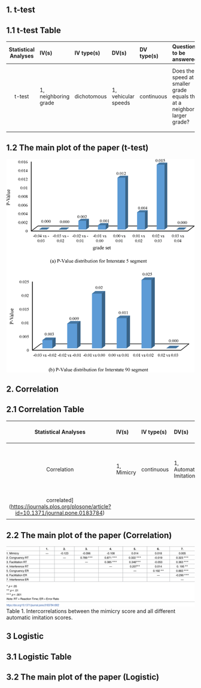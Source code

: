 ## 1. t-test
## 1.1 t-test Table

| **Statistical Analyses**	|  **IV(s)**  |  **IV type(s)** |  **DV(s)**  |  **DV type(s)**  | **Question to be answered** | **_H0_** | **alpha** | **link to paper**| 
|:----------:|:----------|:------------|:-------------|:-------------|:------------------|:----:|:-------:|:-------|
t-test	| 1, neighboring grade | dichotomous | 1,  vehicular speeds| continuous | Does the speed at a smaller grade equals that at a neighboring larger grade? |Speed at a smaller grade = Speed at a neighboring larger grade | 0.05 | [Evaluating the impacts of grades on vehicular speeds on interstate highways](https://journals.plos.org/plosone/article?id=10.1371/journal.pone.0184142) |
  |||||||||
  
## 1.2 The main plot of the paper (t-test)
 
 ![main plot](t-test.PNG)

## 2. Correlation
## 2.1 Correlation Table
| **Statistical Analyses**	|  **IV(s)**  |  **IV type(s)** |  **DV(s)**  |  **DV type(s)**  | **Question to be answered** | **_H0_** | **alpha** | **link to paper**| 
|:----------:|:----------|:------------|:-------------|:-------------|:------------------|:----:|:-------:|:-------|
Correlation	| 1, Mimicry | continuous | 1,  Automatic Imitation| continuous | whether mimicry and automatic imitation are actually correlated |Mimicry is correlated with automatic imitation| 0.05 | [Mimicry and automatic imitation are not
correlated](https://journals.plos.org/plosone/article?id=10.1371/journal.pone.0183784) |
  |||||||||

## 2.2 The main plot of the paper (Correlation)

![main plot](Correlation.PNG)
Table 1. Intercorrelations between the mimicry score and all different automatic imitation scores.

## 3 Logistic
## 3.1 Logistic Table
## 3.2 The main plot of the paper (Logistic)

